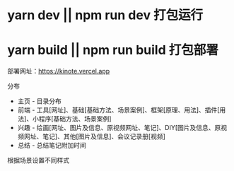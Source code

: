 # yarn dev || npm run dev 打包运行
# yarn build || npm run build 打包部署
部署网址：https://kinote.vercel.app


分布
- 主页 - 目录分布
- 前端 - 工具[网址]、基础[基础方法、场景案例]、框架[原理、用法]、插件[用法]、小程序[基础方法、场景案例]
- 兴趣 - 绘画[网址、图片及信息、原视频网址、笔记]、DIY[图片及信息、原视频网址、笔记]、其他[图片及信息]、会议记录册[视频]
- 总结 - 总结笔记附加时间

根据场景设置不同样式